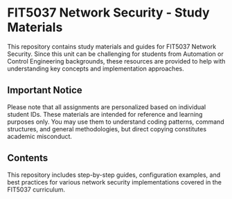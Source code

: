 # FIT5037 Network Security - Study Materials

This repository contains study materials and guides for FIT5037 Network Security. Since this unit can be challenging for students from Automation or Control Engineering backgrounds, these resources are provided to help with understanding key concepts and implementation approaches.

## Important Notice

Please note that all assignments are personalized based on individual student IDs. These materials are intended for reference and learning purposes only. You may use them to understand coding patterns, command structures, and general methodologies, but direct copying constitutes academic misconduct.

## Contents

This repository includes step-by-step guides, configuration examples, and best practices for various network security implementations covered in the FIT5037 curriculum.